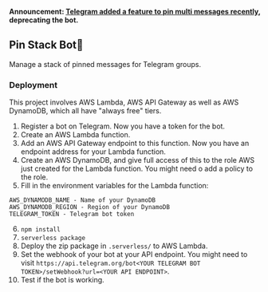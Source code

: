 **Announcement: [Telegram added a feature to pin multi messages recently](https://telegram.org/blog/pinned-messages-locations-playlists#multiple-pinned-messages), deprecating the bot.**

## Pin Stack Bot📍

Manage a stack of pinned messages for Telegram groups.

### Deployment

This project involves AWS Lambda, AWS API Gateway as well as AWS DynamoDB, which all have "always free" tiers.

1. Register a bot on Telegram. Now you have a token for the bot.
2. Create an AWS Lambda function.
3. Add an AWS API Gateway endpoint to this function. Now you have an endpoint address for your Lambda function.
4. Create an AWS DynamoDB, and give full access of this to the role AWS just created for the Lambda function. You might need o add a policy to the role.
5. Fill in the environment variables for the Lambda function:

```
AWS_DYNAMODB_NAME - Name of your DynamoDB
AWS_DYNAMODB_REGION - Region of your DynamoDB
TELEGRAM_TOKEN - Telegram bot token
```

6. `npm install`
7. `serverless package`
8. Deploy the zip package in `.serverless/` to AWS Lambda.
9. Set the webhook of your bot at your API endpoint. You might need to visit `https://api.telegram.org/bot<YOUR TELEGRAM BOT TOKEN>/setWebhook?url=<YOUR API ENDPOINT>`.
10. Test if the bot is working.
